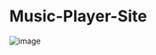 # Music-Player-Site
![image](https://github.com/ftmnkrb/Music-Player-Site/assets/91590427/e253fea2-2fe0-4842-b75c-d24b7ec2f15c)
